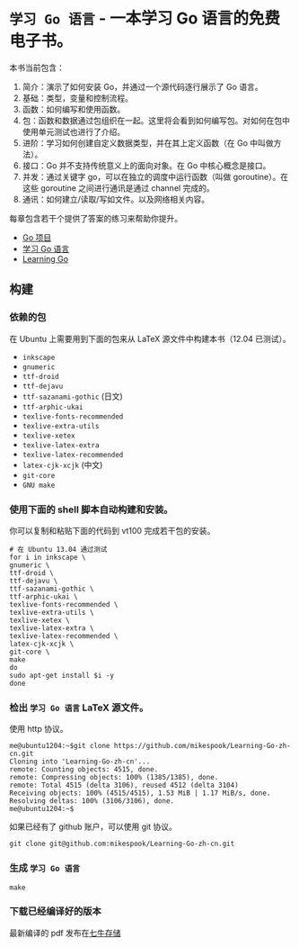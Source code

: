 # `学习 Go 语言` - 一本学习 Go 语言的免费电子书。

本书当前包含：

1. 简介：演示了如何安装 Go，并通过一个源代码逐行展示了 Go 语言。
2. 基础：类型，变量和控制流程。
3. 函数：如何编写和使用函数。
4. 包：函数和数据通过包组织在一起。这里将会看到如何编写包。对如何在包中使用单元测试也进行了介绍。
5. 进阶：学习如何创建自定义数据类型，并在其上定义函数（在 Go 中叫做方法）。
6. 接口：Go 并不支持传统意义上的面向对象。在 Go 中核心概念是接口。
7. 并发：通过关键字 go，可以在独立的调度中运行函数（叫做 goroutine）。在这些 goroutine 之间进行通讯是通过 channel 完成的。
8. 通讯：如何建立/读取/写如文件。以及网络相关内容。

每章包含若干个提供了答案的练习来帮助你提升。

* [Go 项目][1]
* [学习 Go 语言][2]
* [Learning Go][4]

## 构建

### 依赖的包 

在 Ubuntu 上需要用到下面的包来从 LaTeX 源文件中构建本书（12.04 已测试）。

* `inkscape`
* `gnumeric`
* `ttf-droid`
* `ttf-dejavu`
* `ttf-sazanami-gothic`  (日文)
* `ttf-arphic-ukai`     
* `texlive-fonts-recommended`
* `texlive-extra-utils`
* `texlive-xetex`
* `texlive-latex-extra`
* `texlive-latex-recommended`
* `latex-cjk-xcjk`       (中文)
* `git-core`
* `GNU make`



### 使用下面的 shell 脚本自动构建和安装。

你可以复制和粘贴下面的代码到 vt100 完成若干包的安装。

```
# 在 Ubuntu 13.04 通过测试
for i in inkscape \
gnumeric \
ttf-droid \
ttf-dejavu \
ttf-sazanami-gothic \
ttf-arphic-ukai \
texlive-fonts-recommended \
texlive-extra-utils \
texlive-xetex \
texlive-latex-extra \
texlive-latex-recommended \
latex-cjk-xcjk \
git-core \
make
do
sudo apt-get install $i -y
done
```

### 检出 `学习 Go 语言` LaTeX 源文件。

使用 http 协议。

```
me@ubuntu1204:~$git clone https://github.com/mikespook/Learning-Go-zh-cn.git 
Cloning into 'Learning-Go-zh-cn'...
remote: Counting objects: 4515, done.
remote: Compressing objects: 100% (1385/1385), done.
remote: Total 4515 (delta 3106), reused 4512 (delta 3104)
Receiving objects: 100% (4515/4515), 1.53 MiB | 1.17 MiB/s, done.
Resolving deltas: 100% (3106/3106), done.
me@ubuntu1204:~$
```

如果已经有了 github 账户，可以使用 git 协议。

```
git clone git@github.com:mikespook/Learning-Go-zh-cn.git
```


### 生成 `学习 Go 语言` 

```
make
```

### 下载已经编译好的版本

最新编译的 pdf 发布在[七牛存储][3]


[1]: http://golang.org  "Go 项目"
[2]: http://www.mikespook.com/learning-go/ "学习 Go 语言"
[3]: http://mikespook.qiniudn.com/%E5%AD%A6%E4%B9%A0%20Go%20%E8%AF%AD%E8%A8%80(Golang).pdf?download "七牛存储"
[4]: http://www.miek.nl/projects/learninggo/index.html
